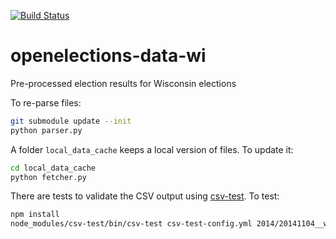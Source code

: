 [![Build Status](https://travis-ci.org/acouch/openelections-data-wi.svg?branch=master)](https://travis-ci.org/acouch/openelections-data-wi)

# openelections-data-wi
Pre-processed election results for Wisconsin elections

To re-parse files:
```bash
git submodule update --init
python parser.py
```

A folder ``local_data_cache`` keeps a local version of files. To update it:

```bash
cd local_data_cache
python fetcher.py
```

There are tests to validate the CSV output using <a href="https://github.com/dhcole/csv-test">csv-test</a>. To test:
```bash
npm install
node_modules/csv-test/bin/csv-test csv-test-config.yml 2014/20141104__wi__general_ward.csv csv-test-validators.yml
```

